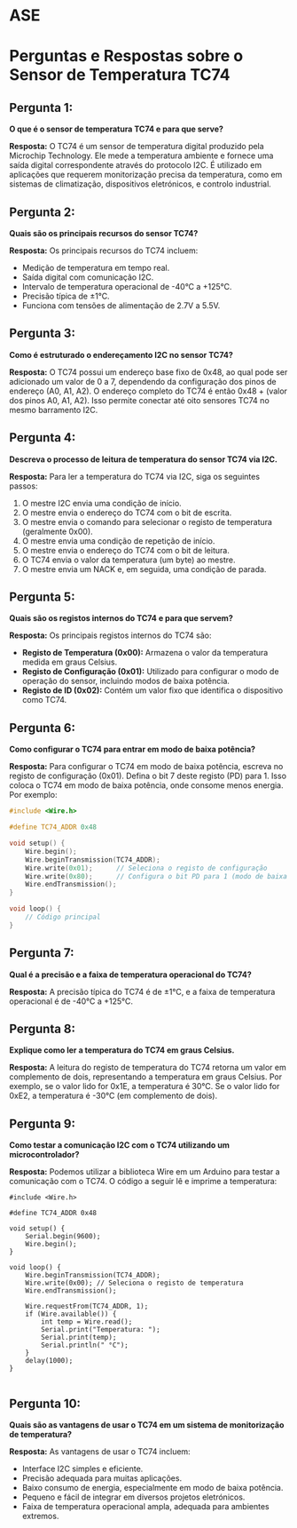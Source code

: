 # ASE
# Perguntas e Respostas sobre o Sensor de Temperatura TC74

## Pergunta 1:
**O que é o sensor de temperatura TC74 e para que serve?**

**Resposta:**
O TC74 é um sensor de temperatura digital produzido pela Microchip Technology. Ele mede a temperatura ambiente e fornece uma saída digital correspondente através do protocolo I2C. É utilizado em aplicações que requerem monitorização precisa da temperatura, como em sistemas de climatização, dispositivos eletrónicos, e controlo industrial.

## Pergunta 2:
**Quais são os principais recursos do sensor TC74?**

**Resposta:**
Os principais recursos do TC74 incluem:
- Medição de temperatura em tempo real.
- Saída digital com comunicação I2C.
- Intervalo de temperatura operacional de -40°C a +125°C.
- Precisão típica de ±1°C.
- Funciona com tensões de alimentação de 2.7V a 5.5V.

## Pergunta 3:
**Como é estruturado o endereçamento I2C no sensor TC74?**

**Resposta:**
O TC74 possui um endereço base fixo de 0x48, ao qual pode ser adicionado um valor de 0 a 7, dependendo da configuração dos pinos de endereço (A0, A1, A2). O endereço completo do TC74 é então 0x48 + (valor dos pinos A0, A1, A2). Isso permite conectar até oito sensores TC74 no mesmo barramento I2C.

## Pergunta 4:
**Descreva o processo de leitura de temperatura do sensor TC74 via I2C.**

**Resposta:**
Para ler a temperatura do TC74 via I2C, siga os seguintes passos:
1. O mestre I2C envia uma condição de início.
2. O mestre envia o endereço do TC74 com o bit de escrita.
3. O mestre envia o comando para selecionar o registo de temperatura (geralmente 0x00).
4. O mestre envia uma condição de repetição de início.
5. O mestre envia o endereço do TC74 com o bit de leitura.
6. O TC74 envia o valor da temperatura (um byte) ao mestre.
7. O mestre envia um NACK e, em seguida, uma condição de parada.

## Pergunta 5:
**Quais são os registos internos do TC74 e para que servem?**

**Resposta:**
Os principais registos internos do TC74 são:
- **Registo de Temperatura (0x00):** Armazena o valor da temperatura medida em graus Celsius.
- **Registo de Configuração (0x01):** Utilizado para configurar o modo de operação do sensor, incluindo modos de baixa potência.
- **Registo de ID (0x02):** Contém um valor fixo que identifica o dispositivo como TC74.

## Pergunta 6:
**Como configurar o TC74 para entrar em modo de baixa potência?**

**Resposta:**
Para configurar o TC74 em modo de baixa potência, escreva no registo de configuração (0x01). Defina o bit 7 deste registo (PD) para 1. Isso coloca o TC74 em modo de baixa potência, onde consome menos energia. Por exemplo:
```c
#include <Wire.h>

#define TC74_ADDR 0x48

void setup() {
    Wire.begin();
    Wire.beginTransmission(TC74_ADDR);
    Wire.write(0x01);      // Seleciona o registo de configuração
    Wire.write(0x80);      // Configura o bit PD para 1 (modo de baixa potência)
    Wire.endTransmission();
}

void loop() {
    // Código principal
}
```


## Pergunta 7:
**Qual é a precisão e a faixa de temperatura operacional do TC74?**

**Resposta:**
A precisão típica do TC74 é de ±1°C, e a faixa de temperatura operacional é de -40°C a +125°C.

## Pergunta 8:
**Explique como ler a temperatura do TC74 em graus Celsius.**

**Resposta:**
A leitura do registo de temperatura do TC74 retorna um valor em complemento de dois, representando a temperatura em graus Celsius. Por exemplo, se o valor lido for 0x1E, a temperatura é 30°C. Se o valor lido for 0xE2, a temperatura é -30°C (em complemento de dois).

## Pergunta 9:
**Como testar a comunicação I2C com o TC74 utilizando um microcontrolador?**

**Resposta:**
Podemos utilizar a biblioteca Wire em um Arduino para testar a comunicação com o TC74. O código a seguir lê e imprime a temperatura:

```
#include <Wire.h>

#define TC74_ADDR 0x48

void setup() {
    Serial.begin(9600);
    Wire.begin();
}

void loop() {
    Wire.beginTransmission(TC74_ADDR);
    Wire.write(0x00); // Seleciona o registo de temperatura
    Wire.endTransmission();

    Wire.requestFrom(TC74_ADDR, 1);
    if (Wire.available()) {
        int temp = Wire.read();
        Serial.print("Temperatura: ");
        Serial.print(temp);
        Serial.println(" °C");
    }
    delay(1000);
}


```

## Pergunta 10:
**Quais são as vantagens de usar o TC74 em um sistema de monitorização de temperatura?**

**Resposta:**
As vantagens de usar o TC74 incluem:

- Interface I2C simples e eficiente.
- Precisão adequada para muitas aplicações.
- Baixo consumo de energia, especialmente em modo de baixa potência.
- Pequeno e fácil de integrar em diversos projetos eletrónicos.
- Faixa de temperatura operacional ampla, adequada para ambientes extremos.




